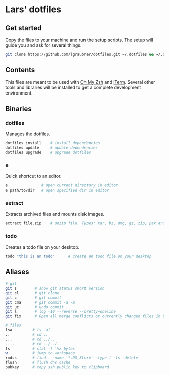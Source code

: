 # Lars' dotfiles

## Get started

Copy the files to your machine and run the setup scripts. The setup will guide you and ask for several things.

```bash
git clone https://github.com/lgraubner/dotfiles.git ~/.dotfiles && ~/.dotfiles/setup
```

## Contents

This files are meant to be used with [Oh My Zsh](http://ohmyz.sh/) and [iTerm](https://www.iterm2.com/). Several other tools and libraries will be installed to get a complete development environment.

## Binaries

### dotfiles

Manages the dotfiles.

```bash
dotfiles install    # install dependencies
dotfiles update     # update dependencies
dotfiles upgrade    # upgrade dotfiles
```

### e

Quick shortcut to an editor.

```bash
e               # open current directory in editor
e path/to/dir   # open specified dir in editor
```

### extract

Extracts archived files and mounts disk images.

```bash
extract file.zip    # unzip file. Types: tar, bz, dmg, gz, zip, pax and more
```

### todo

Creates a todo file on your desktop.

```bash
todo "this is an todo"      # create an todo file on your desktop
```

## Aliases

```bash
# git
git s        # show git status short version
git cl       # git clone
git c        # git commit
git cma      # git commit -a -m
git uc       # undo commit
git l        # log -10 --reverse --pretty=oneline
git fix      # Open all merge conflicts or currently changed files in Editor

# files
lsa         # ls -al
..          # cd ..
...         # cd ../..
....        # cd ../../..
fs          # stat -f '%z bytes'
w           # jump to workspace
rmdss       # find . -name '*.DS_Store' -type f -ls -delete
flush       # flush dns cache
pubkey      # copy ssh public key to clipboard
```
